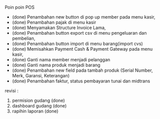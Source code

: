 Poin poin POS
- (done) Penambahan new button di pop up member pada menu kasir,
- (done) Penambahan pajak di menu kasir
- (done) Menyamakan Structure Invoice Lama,
- (done) Penambahan button export csv di menu pengeluaran dan pembelian,
- (done) Penambahan button import di menu barang(import cvs)
- (done) Memisahkan Payment Cash & Payment Gateway pada menu kasir,
- (done) Ganti nama member menjadi pelanggan
- (done) Ganti nama produk menjadi barang
- (done) Penambahan new field pada tambah produk (Serial Number, Merk, Garansi, Keterangan)
- (done) Penambahan faktur, status pembayaran tunai dan midtrans

revisi :
1. permision gudang (done)
2. dashboard gudang (done)
3. rapihin laporan (done)
